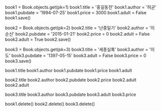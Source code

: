 book1 = Book.objects.get(pk=1)
book1.title = '홍길동전'
book1.author = '허균'
book1.pubdate = '1994-07-25'
book1.price = 3000
book1.adult = False
book1.save()

book2 = Book.objects.get(pk=2) 
book2.title = '난중일기'
book2.author = '이순신'
book2.pubdate = '2015-01-21'
book2.price = 0
book2.adult = False
book2.adult = True
book2.save()

book3 = Book.objects.get(pk=3) 
book3.title = '세종실록'
book3.author = '이도'
book3.pubdate = '1397-05-15'
book3.adult = False
book3.price = 0
book3.save()


book1.title
book1.author
book1.pubdate
book1.price
book1.adult

book2.title
book2.author
book2.pubdate
book2.price
book2.adult
book2.adult

book3.title
book3.author
book3.pubdate
book3.adult
book3.price

book1.delete()
book2.delete()
book3.delete()